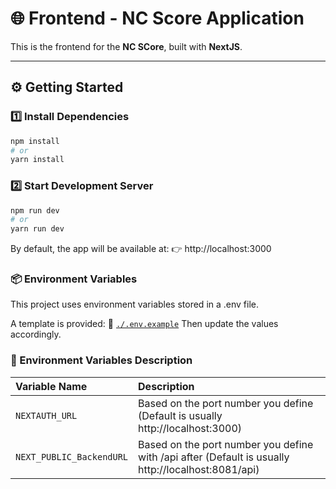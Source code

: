 # 🌐 Frontend - NC Score Application

This is the frontend for the **NC SCore**, built with **NextJS**.

---

## ⚙️ Getting Started

### 1️⃣ Install Dependencies

```bash
npm install
# or
yarn install
```

### 2️⃣ Start Development Server

```bash
npm run dev
# or
yarn run dev
```

By default, the app will be available at:
👉 http://localhost:3000

### 📦 Environment Variables

This project uses environment variables stored in a .env file.

A template is provided:
📄 [`./.env.example`](./.env.example)
Then update the values accordingly.

### 🧾 Environment Variables Description


| Variable Name                                            | Description                                                                                                                            |
| :------------------------------------------------------- | :------------------------------------------------------------------------------------------------------------------------------------- |
| `NEXTAUTH_URL`                                       | Based on the port number you define (Default is usually http://localhost:3000)                                                         |
| `NEXT_PUBLIC_BackendURL`                                       | Based on the port number you define with /api after (Default is usually http://localhost:8081/api)                                     |